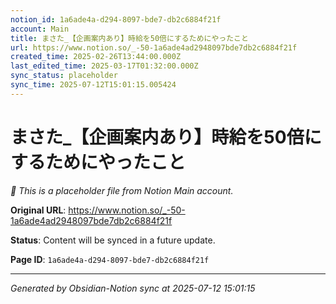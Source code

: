 ```yaml
---
notion_id: 1a6ade4a-d294-8097-bde7-db2c6884f21f
account: Main
title: まさた_【企画案内あり】時給を50倍にするためにやったこと
url: https://www.notion.so/_-50-1a6ade4ad2948097bde7db2c6884f21f
created_time: 2025-02-26T13:44:00.000Z
last_edited_time: 2025-03-17T01:32:00.000Z
sync_status: placeholder
sync_time: 2025-07-12T15:01:15.005424
---
```


# まさた_【企画案内あり】時給を50倍にするためにやったこと

*🔄 This is a placeholder file from Notion Main account.*

**Original URL**: https://www.notion.so/_-50-1a6ade4ad2948097bde7db2c6884f21f

**Status**: Content will be synced in a future update.

**Page ID**: `1a6ade4a-d294-8097-bde7-db2c6884f21f`

---

*Generated by Obsidian-Notion sync at 2025-07-12 15:01:15*
